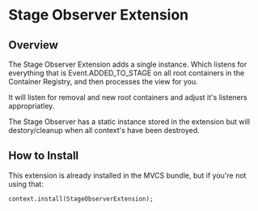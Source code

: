 # Stage Observer Extension

## Overview

The Stage Observer Extension adds a single instance. Which listens for everything that is Event.ADDED_TO_STAGE on all root containers in the Container Registry, and then processes the view for you.

It will listen for removal and new root containers and adjust it's listeners appropriatley.

The Stage Observer has a static instance stored in the extension but will destory/cleanup when all context's have been destroyed.

## How to Install

This extension is already installed in the MVCS bundle, but if you're not using that:

```as3
context.install(StageObserverExtension);
```
